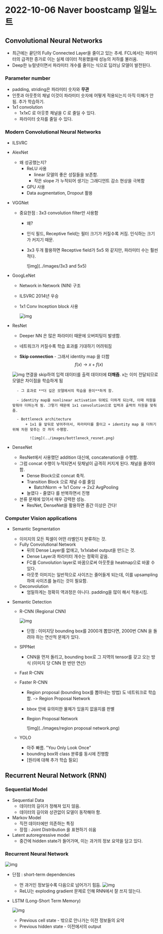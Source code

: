 # 2022-10-06 Naver boostcamp 일일노트



## Convolutional Neural Networks

- 최근에는 끝단의 Fully Connected Layer을 줄이고 있는 추세. FCL에서는 파라미터의 급격한 증가로 이는 실제 데이터 적용했을때 성능의 저하를 불러옴.
- Deep한 뉴럴넷이면서 파라미터 개수를 줄이는 식으로 딥러닝 모델이 발전된다. 

### Parameter number
- padding, striding은 파라미터 숫자와 **무관**
- 인풋과 아웃풋의 채널 이것이 파라미터 숫자에 어떻게 적용되는지 아직 이해가 안됨. 추가 학습하기.
- 1x1 convolution
	+ 1x1xC 로 아웃풋 채널을 C 로 줄일 수 있다. 
	+ 파라미터 숫자를 줄일 수 있다.
	
### Modern Convolutional Neural Networks
- ILSVRC

- AlexNet
	+ 왜 성공했는지?
		* ReLU 사용 
			- linear 모델의 좋은 성질들을 보존함.
			- 작은 slope 가 누적되어 생기는 그래디언트 감소 현상을 극복함
		* GPU 사용
		* Data augmentation, Dropout 활용
	
- VGGNet
	+ 중요한점 : 3x3 convolution filter만 사용함
		* 왜?
		
		* 인식 필드, Receptive field는 필터 크기가 커질수록 커짐. 인식하는 크기가 커지기 때문. 
		
		* 3x3 두개 활용하면 Receptive field가 5x5 와 같지만, 파라미터 수는 훨씬 적다. 
		
		  ![img](../images/3x3 and 5x5)
		
		  
	
- GoogLeNet
	+ Network in Network (NIN) 구조 
	
	+ ILSVRC 2014년 우승
	
	+ 1x1 Conv Inception block 사용 
	
	  ![img](../images/1x1.png)
	
- ResNet
	+ Deeper NN 은 많은 파라미터 때문에 오버피팅이 발생함.
	
	+ 네트워크가 커질수록 학습 효과를 기대하기 어려워짐
	
	+ **Skip connection** - 그래서 identity map 을 더함   
    $$ f(x) \rightarrow x + f(x) $$  
    
  	![img](../images/reset_identitymap.png)
  	연결을 skip하여 입력 데이터를 출력 데이터에 **더해줌**. x는 이미 전달되므로 모델은 차이점을 학습하게 됨
  	
		- 그 효과로 **더 깊은 모델에서의 학습을 용이**하게 함.
		
		- identity map을 nonlinear activation 뒤에도 더하게 되는데, 이때 차원을 맞춰야 더하는게 됨. 그렇기 때문에 1x1 convolution으로 입력과 출력의 차원을 맞춰줌.
		
		- Bottleneck architecture
			+ 1x1 을 앞뒤로 넣어주어서, 파라미터를 줄이고 + identity map 을 더하기 위해 차원 맞추는 것 까지 수행함. 
			
			  ![img](../images/bottleneck_resnet.png)
			
			  
			
	
- DenseNet
	+ ResNet에서 사용했던 addition 대신에, concatenation을 수행함. 
	+ 그럼 concat 수행이 누적되면서 뒷채널이 급격히 커지게 된다. 채널을 줄여야 함. 
		* Dense Block으로 concat 축적. 
		* Transition Block 으로 채널 수를 줄임
		  - BatchNorm -> 1x1 Conv -> 2x2 AvgPooling
		* 늘였다 - 줄였다 를 반복하면서 진행 
	+ 븐류 문제에 있어서 매우 강력한 성능.
		* ResNet, DenseNet을 활용하면 중간 이상은 간다! 



### Computer Vision applications
- Semantic Segmentation
	+ 이미지의 모든 픽셀이 어떤 라벨인지 분류하는 것.
	+ Fully Convolutional Network
		* 뒤의 Dense Layer를 없애고, 1x1xlabel output을 만드는 것.
		* Dense Layer과 파라미터 개수는 정확히 같음.
		* FC를 Convolution layer로 바꿈으로써 아웃풋을 heatmap으로 바꿀 수 있다. 
		* 아웃풋 이미지는 일반적으로 사이즈는 줄어들게 되는데, 이를 upsampling하여 사이즈를 늘리는 것이 필요함.
	- Deconvolution
		+ 엄밀하게는 정확히 역과정은 아니다. padding을 많이 해서 적용시킴. 


- Semantic Detection
	+ R-CNN (Regional CNN)
		
		![img](../images/r_cnn.png)
		
		* 단점 : 이미지당 bounding box를 2000개 뽑았다면, 2000번 CNN 을 돌려야 하는 연산적 문제가 있다. 
		
	+ SPPNet
		* CNN을 먼저 돌리고, bounding box로 그 지역의 tensor를 갖고 오는 방식 (이미지 당 CNN 한 번만 연산)
		
	
	- Fast R-CNN
	
	- Faster R-CNN
		+ Region proposal (bounding box를 뽑아내는 방법) 도 네트워크로 학습함. -> Region Proposal Network
		
		+ bbox 안에 유의미한 물체가 있을지 없을지를 판별
		
		+ Region Proposal Network
			
			![img](../images/region proposal network.png)
			
			
		
	- YOLO
		+ 아주 빠름. "You Only Look Once"
		+ bounding box와 class 분류를 동시에 진행함 
		+ [원리에 대해 추가 학습 필요]
	

## Recurrent Neural Network (RNN)

### Sequential Model
- Sequential Data
	+ 데이터의 길이가 정해져 있지 않음.
	+ 데이터의 길이와 상관없이 모델이 동작해야 함.
- Markov Model 
	+ 직전 데이터에만 의존하는 특징
	+ 장점 : Joint Distribution 을 표현하기 쉬움 
- Latent autoregressive model
	- 중간에 hidden state가 들어가며, 이는 과거의 정보 요약을 담고 있다. 

### Recurrent Neural Network
![img](../images/rnn1.png)

- 단점 : short-term dependencies
	+ 먼 과거인 정보일수록 다음으로 넘어가기 힘듬. 
	![img](../images/rnn_vanishing.png) 
	- ReLU는 exploding gradient 문제로 인해 RNN에서 잘 쓰지 않는다. 
	
- LSTM (Long-Short Term Memory)
	
	![img](../images/lstm1.png)
	
	+ Previous cell state - 밖으로 안나가는 이전 정보들의 요약
	+ Previous hidden state - 이전에서의 output